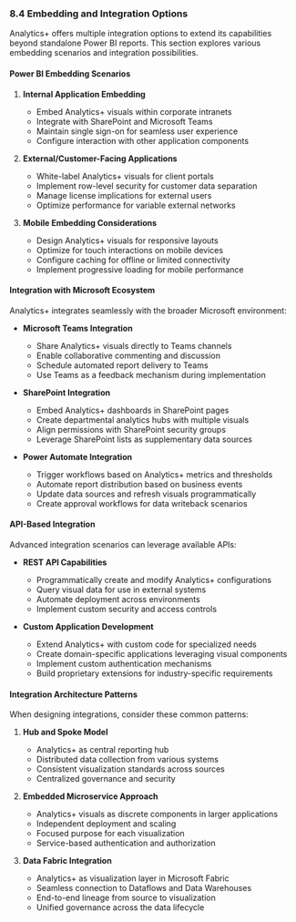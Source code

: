 
### 8.4 Embedding and Integration Options

Analytics+ offers multiple integration options to extend its capabilities beyond standalone Power BI reports. This section explores various embedding scenarios and integration possibilities.

#### Power BI Embedding Scenarios

1. **Internal Application Embedding**
   - Embed Analytics+ visuals within corporate intranets
   - Integrate with SharePoint and Microsoft Teams
   - Maintain single sign-on for seamless user experience
   - Configure interaction with other application components

2. **External/Customer-Facing Applications**
   - White-label Analytics+ visuals for client portals
   - Implement row-level security for customer data separation
   - Manage license implications for external users
   - Optimize performance for variable external networks

3. **Mobile Embedding Considerations**
   - Design Analytics+ visuals for responsive layouts
   - Optimize for touch interactions on mobile devices
   - Configure caching for offline or limited connectivity
   - Implement progressive loading for mobile performance

#### Integration with Microsoft Ecosystem

Analytics+ integrates seamlessly with the broader Microsoft environment:

- **Microsoft Teams Integration**
  - Share Analytics+ visuals directly to Teams channels
  - Enable collaborative commenting and discussion
  - Schedule automated report delivery to Teams
  - Use Teams as a feedback mechanism during implementation

- **SharePoint Integration**
  - Embed Analytics+ dashboards in SharePoint pages
  - Create departmental analytics hubs with multiple visuals
  - Align permissions with SharePoint security groups
  - Leverage SharePoint lists as supplementary data sources

- **Power Automate Integration**
  - Trigger workflows based on Analytics+ metrics and thresholds
  - Automate report distribution based on business events
  - Update data sources and refresh visuals programmatically
  - Create approval workflows for data writeback scenarios

#### API-Based Integration

Advanced integration scenarios can leverage available APIs:

- **REST API Capabilities**
  - Programmatically create and modify Analytics+ configurations
  - Query visual data for use in external systems
  - Automate deployment across environments
  - Implement custom security and access controls

- **Custom Application Development**
  - Extend Analytics+ with custom code for specialized needs
  - Create domain-specific applications leveraging visual components
  - Implement custom authentication mechanisms
  - Build proprietary extensions for industry-specific requirements

#### Integration Architecture Patterns

When designing integrations, consider these common patterns:

1. **Hub and Spoke Model**
   - Analytics+ as central reporting hub
   - Distributed data collection from various systems
   - Consistent visualization standards across sources
   - Centralized governance and security

2. **Embedded Microservice Approach**
   - Analytics+ visuals as discrete components in larger applications
   - Independent deployment and scaling
   - Focused purpose for each visualization
   - Service-based authentication and authorization

3. **Data Fabric Integration**
   - Analytics+ as visualization layer in Microsoft Fabric
   - Seamless connection to Dataflows and Data Warehouses
   - End-to-end lineage from source to visualization
   - Unified governance across the data lifecycle